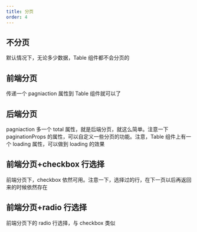 ```yaml
---
title: 分页
order: 4
---
```


## 不分页

<code src="./noPage.tsx"></code>

默认情况下，无论多少数据，Table 组件都不会分页的

## 前端分页

<code src="./localPage.tsx"></code>

传递一个 pagniaction 属性到 Table 组件就可以了

## 后端分页

<code src="./remotePage.tsx"></code>

pagniaction 多一个 total 属性，就是后端分页，就这么简单。注意一下 paginationProps 的属性，可以自定义一些分页的功能。注意，Table 组件上有一个 loading 属性，可以做到 loading 的效果

## 前端分页+checkbox 行选择

<code src="./checkbox.tsx"></code>

前端分页下，checkbox 依然可用。注意一下，选择过的行，在下一页以后再返回来的时候依然存在

## 前端分页+radio 行选择

<code src="./radio.tsx"></code>

前端分页下的 radio 行选择，与 checkbox 类似
